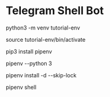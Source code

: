 # Telegram Shell Bot

python3 -m venv tutorial-env

source tutorial-env/bin/activate

 pip3 install pipenv

pipenv --python 3

pipenv install -d --skip-lock

pipenv shell
